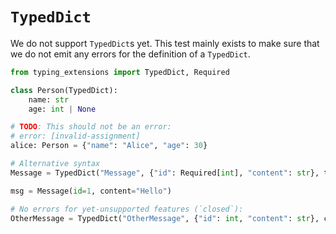 # `TypedDict`

We do not support `TypedDict`s yet. This test mainly exists to make sure that we do not emit any
errors for the definition of a `TypedDict`.

```py
from typing_extensions import TypedDict, Required

class Person(TypedDict):
    name: str
    age: int | None

# TODO: This should not be an error:
# error: [invalid-assignment]
alice: Person = {"name": "Alice", "age": 30}

# Alternative syntax
Message = TypedDict("Message", {"id": Required[int], "content": str}, total=False)

msg = Message(id=1, content="Hello")

# No errors for yet-unsupported features (`closed`):
OtherMessage = TypedDict("OtherMessage", {"id": int, "content": str}, closed=True)
```
